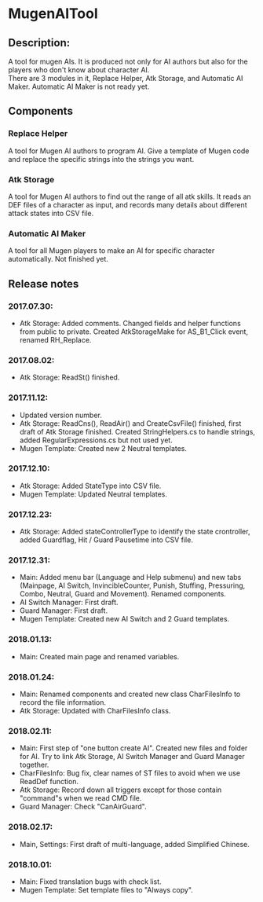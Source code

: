 # MugenAITool

## Description:

A tool for mugen AIs. It is produced not only for AI authors but also for the players who don't know about character AI.  
There are 3 modules in it, Replace Helper, Atk Storage, and Automatic AI Maker. Automatic AI Maker is not ready yet.

## Components

### Replace Helper
A tool for Mugen AI authors to program AI. Give a template of Mugen code and replace the specific strings into the strings you want.

### Atk Storage
A tool for Mugen AI authors to find out the range of all atk skills. It reads an DEF files of a character as input, and records many details about different attack states into CSV file.

### Automatic AI Maker
A tool for all Mugen players to make an AI for specific character automatically. Not finished yet.

## Release notes

### 2017.07.30:
- Atk Storage: Added comments. Changed fields and helper functions from public to private. Created AtkStorageMake for AS_B1_Click event, renamed RH_Replace.  

### 2017.08.02:
- Atk Storage: ReadSt() finished.

### 2017.11.12:
- Updated version number.
- Atk Storage: ReadCns(), ReadAir() and CreateCsvFile() finished, first draft of Atk Storage finished. Created StringHelpers.cs to handle strings, added RegularExpressions.cs but not used yet.
- Mugen Template: Created new 2 Neutral templates.

### 2017.12.10:
- Atk Storage: Added StateType into CSV file.
- Mugen Template: Updated Neutral templates.

### 2017.12.23:
- Atk Storage: Added stateControllerType to identify the state crontroller, added Guardflag, Hit / Guard Pausetime into CSV file.

### 2017.12.31:
- Main: Added menu bar (Language and Help submenu) and new tabs (Mainpage, AI Switch, InvincibleCounter, Punish, Stuffing, Pressuring, Combo, Neutral, Guard and Movement). Renamed components.
- AI Switch Manager: First draft.
- Guard Manager: First draft.
- Mugen Template: Created new AI Switch and 2 Guard templates.

### 2018.01.13:
- Main: Created main page and renamed variables.

### 2018.01.24:
- Main: Renamed components and created new class CharFilesInfo to record the file information.
- Atk Storage: Updated with CharFilesInfo class.

### 2018.02.11:
- Main: First step of "one button create AI". Created new files and folder for AI. Try to link Atk Storage, AI Switch Manager and Guard Manager together.
- CharFilesInfo: Bug fix, clear names of ST files to avoid when we use ReadDef function.
- Atk Storage: Record down all triggers except for those contain "command"s when we read CMD file.
- Guard Manager: Check "CanAirGuard".

### 2018.02.17:
- Main, Settings: First draft of multi-language, added Simplified Chinese.

### 2018.10.01:
- Main: Fixed translation bugs with check list.
- Mugen Template: Set template files to "Always copy".